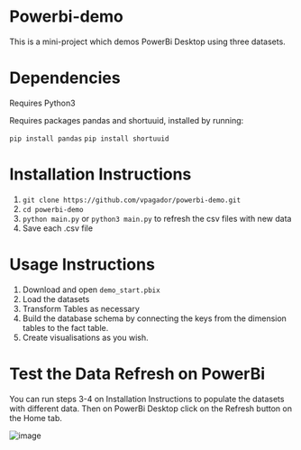 # Powerbi-demo
This is a mini-project which demos PowerBi Desktop using three datasets.

# Dependencies
Requires Python3

Requires packages pandas and shortuuid, installed by running:

`pip install pandas`
`pip install shortuuid` 

# Installation Instructions

1. `git clone https://github.com/vpagador/powerbi-demo.git`
2. `cd powerbi-demo`
3. `python main.py` or `python3 main.py` to refresh the csv files with new data
4. Save each .csv file

# Usage Instructions
1. Download and open `demo_start.pbix`
2. Load the datasets
3. Transform Tables as necessary
4. Build the database schema by connecting the keys from the dimension tables to the fact table.
5. Create visualisations as you wish.

# Test the Data Refresh on PowerBi
You can run steps 3-4 on Installation Instructions to populate the datasets with different data.
Then on PowerBi Desktop click on the Refresh button on the Home tab.

![image](https://github.com/vpagador/powerbi-demo/assets/80417833/ffb87cff-ae6b-4286-852f-a295f254967d)
